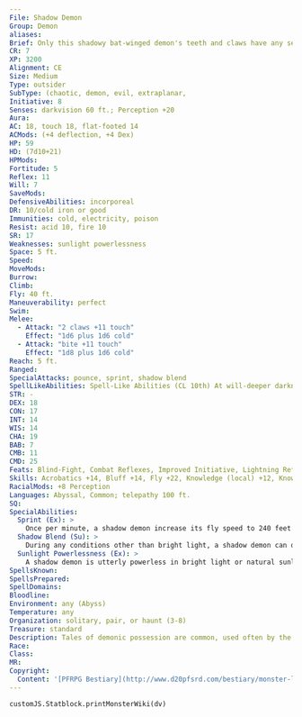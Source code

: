 ```yaml
---
File: Shadow Demon
Group: Demon
aliases: 
Brief: Only this shadowy bat-winged demon's teeth and claws have any sense of physicality to them-the rest is lost in darkness.
CR: 7
XP: 3200
Alignment: CE
Size: Medium
Type: outsider
SubType: (chaotic, demon, evil, extraplanar,
Initiative: 8
Senses: darkvision 60 ft.; Perception +20
Aura: 
AC: 18, touch 18, flat-footed 14
ACMods: (+4 deflection, +4 Dex)
HP: 59
HD: (7d10+21)
HPMods: 
Fortitude: 5
Reflex: 11
Will: 7
SaveMods: 
DefensiveAbilities: incorporeal
DR: 10/cold iron or good
Immunities: cold, electricity, poison
Resist: acid 10, fire 10
SR: 17
Weaknesses: sunlight powerlessness
Space: 5 ft.
Speed: 
MoveMods: 
Burrow: 
Climb: 
Fly: 40 ft.
Maneuverability: perfect
Swim: 
Melee: 
  - Attack: "2 claws +11 touch"
    Effect: "1d6 plus 1d6 cold"
  - Attack: "bite +11 touch"
    Effect: "1d8 plus 1d6 cold"
Reach: 5 ft.
Ranged: 
SpecialAttacks: pounce, sprint, shadow blend
SpellLikeAbilities: Spell-Like Abilities (CL 10th) At will-deeper darkness, fear (DC 18), greater teleport (self only), telekinesis (DC 19) 3/day-shadow conjuration (DC 18), shadow evocation (DC 19) 1/day-magic jar (DC 19), summon (level 3, 1 shadow demon 50%)
STR: -
DEX: 18
CON: 17
INT: 14
WIS: 14
CHA: 19
BAB: 7
CMB: 11
CMD: 25
Feats: Blind-Fight, Combat Reflexes, Improved Initiative, Lightning Reflexes,
Skills: Acrobatics +14, Bluff +14, Fly +22, Knowledge (local) +12, Knowledge (planes) +12, Perception +20, Sense Motive +12, Stealth +14
RacialMods: +8 Perception
Languages: Abyssal, Common; telepathy 100 ft.
SQ: 
SpecialAbilities:
  Sprint (Ex): >
    Once per minute, a shadow demon increase its fly speed to 240 feet for 1 round.
  Shadow Blend (Su): >
    During any conditions other than bright light, a shadow demon can disappear into the shadows as a moveequivalent action, effectively becoming invisible. Artificial illumination or light spells of 2nd level or lower do not negate this ability.
  Sunlight Powerlessness (Ex): >
    A shadow demon is utterly powerless in bright light or natural sunlight and flees from it. A shadow demon caught in such light cannot attack and can take only a single move or standard action. A shadow demon that is possessing a creature using magic jar is not harmed by sunlight, but if it is struck by a sunbeam or sunburst spell while possessing a creature, the shadow demon is driven out of its host automatically.
SpellsKnown: 
SpellsPrepared: 
SpellDomains: 
Bloodline: 
Environment: any (Abyss)
Temperature: any
Organization: solitary, pair, or haunt (3-8)
Treasure: standard
Description: Tales of demonic possession are common, used often by the ignorant to explain strange or violent behavior. While the majority of such cases are merely manifestations of madness or derangement, those that are legitimate possessions are often the work of shadow demons. Unlike many demons, shadow demons are incorporeal. When a particularly envious and evil mortal soul is pulled into the Abyss, it is transformed, split apart, and combined with other souls until what emerges is little more than jealous malevolence without the impediment of a physical body.
Race: 
Class: 
MR: 
Copyright:
  Content: '[PFRPG Bestiary](http://www.d20pfsrd.com/bestiary/monster-listings/outsiders/demon/shadow-demon)'
---
```

```dataviewjs
customJS.Statblock.printMonsterWiki(dv)
```
